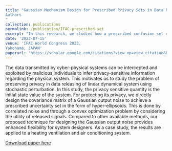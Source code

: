 ```yaml
---
title: "Gaussian Mechanism Design for Prescribed Privacy Sets in Data Releasing Systems
Authors
"
collection: publications
permalink: /publication/IFAC-prescribed-set
excerpt: "In this research, we studied how a prescribed confusion set can be created for an adversary in data releasing systems"
date: '2023-07-15'
venue: 'IFAC World Congress 2023,
Yokohama, JAPAN'
paperurl: 'https://scholar.google.com/citations?view_op=view_citation&hl=en&user=PjrYo48AAAAJ&authuser=2&citation_for_view=PjrYo48AAAAJ:LkGwnXOMwfcC'
---
```




The data transmitted by cyber-physical systems can be intercepted and exploited by malicious individuals to infer privacy-sensitive information regarding the physical system. This motivates us to study the problem of preserving privacy in data releasing of linear dynamical system using stochastic perturbation. In this study, the privacy sensitive quantity is the initial state value of the system. For protecting its privacy, we directly design the covariance matrix of a Gaussian output noise to achieve a prescribed uncertainty set in the form of hyper-ellipsoids. This is done by correlated noise and through a convex optimization problem by considering the utility of released signals. Compared to other available methods, our proposed technique for designing the Gaussian output noise provides enhanced flexibility for system designers. As a case study, the results are applied to a heating ventilation and air conditioning system.


[Download paper here](https://scholar.google.com/citations?view_op=view_citation&hl=en&user=PjrYo48AAAAJ&authuser=2&citation_for_view=PjrYo48AAAAJ:LkGwnXOMwfcC)

